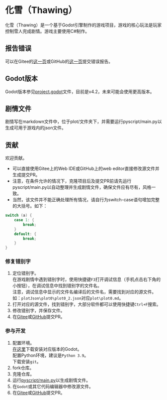 # 化雪（Thawing）
化雪（Thawing）是一个基于Godot引擎制作的游戏项目，游戏的核心玩法是玩家控制雪人完成剧情。游戏主要使用C#制作。  
## 报告错误
可以在Gitee的[这一页](https://gitee.com/acrsinx/snowman/issues)或GitHub的[这一页](https://github.com/acrsinx/snowman/issues)提交错误报告。
## Godot版本
Godot版本参见[project.godot](project.godot)文件，目前是v4.2，未来可能会使用更高版本。  
## 剧情文件
剧情写在markdown文件中，位于plot/文件夹下，并需要运行pyscript/main.py以生成可用于游戏内的json文件。  
## 贡献
欢迎贡献。  
- 可以直接使用Gitee上的Web IDE或GitHub上的web editor直接修改源文件并生成提交PR。  
- 注意，在条件允许的情况下，克隆项目后及提交PR前请先运行pyscript/main.py以自动整理并生成剧情文件，确保文件应有尽有，风格一致。  
- 当然，该文件并不能正确处理所有情况，请自行为switch-case语句增加完整的大括号。如下：  
```csharp
switch (a) {
    case 1: {
        break;
    }
    default: {
        break;
    }
}
```
### 修复错别字
1. 定位错别字。  
    在游戏剧情中遇到错别字时，使用快捷键`F3`打开调试信息（手机点击右下角的小按钮），在调试信息中找到错别字的文件名。  
    注意，调试信息中显示的文件名编译后的文件名，需要找到对应的源文件。如：`plotJson\plot0\plot0_2.json`对应`plot\plot0.md`。  
1. 打开对应的源文件，找到错别字，大部分软件都可以使用快捷键`Ctrl+F`搜索。  
1. 修改错别字，并保存文件。  
1. 在[Gitee](https://gitee.com/acrsinx/snowman/pulls)或[GitHub](https://github.com/acrsinx/snowman/pulls)提交PR。  
### 参与开发
1. 配置环境。  
    [在这里](https://godotengine.org/download/archive/)下载安装对应版本的Godot。  
    配置Python环境，建议是`Python 3.9`。  
    下载安装`git`。  
1. fork仓库。  
1. 克隆仓库。  
1. 运行[pyscript/main.py](pyscript/main.py)以生成剧情文件。  
1. 在`Godot`或其它代码编辑器中修改源文件。  
1. 在[Gitee](https://gitee.com/acrsinx/snowman/pulls)或[GitHub](https://github.com/acrsinx/snowman/pulls)提交PR。  
